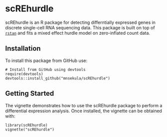 # scREhurdle

scREhurdle is an R package for detecting differntially expressed genes in discrete single-cell RNA sequencing data. This package is built on top of [`rstan`](https://mc-stan.org/users/interfaces/rstan) and fits a mixed effect hurdle model on zero-inflated count data.

## Installation
To install this package from GitHub use:
```{r, warning=FALSE}
# Install from GitHub using devtools
require(devtools)
devtools::install_github("mnsekula/scREhurdle")
```

## Getting Started
The vignette demonstrates how to use the scREhurdle package to perform a differential expression analysis. Once installed, the vignette can be obtained with:

```{r, warning=FALSE}
library(scREhurdle)
vignette("scREhurdle")
```
